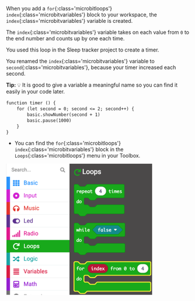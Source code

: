 When you add a `for`{:class='microbitloops'} `index`{:class='microbitvariables'} block to your workspace, the `index`{:class='microbitvariables'} variable is created.

The `index`{:class='microbitvariables'} variable takes on each value from `0` to the end number and counts up by one each time.

You used this loop in the Sleep tracker project to create a timer.

You renamed the `index`{:class='microbitvariables'} variable to `second`{:class='microbitvariables'}, because your timer increased each second.

**Tip:** 💡 It is good to give a variable a meaningful name so you can find it easily in your code later.

```microbit
function timer () {
    for (let second = 0; second <= 2; second++) {
        basic.showNumber(second + 1)
        basic.pause(1000)
    }
}
```

- You can find the `for`{:class='microbitloops'} `index`{:class='microbitvariables'} block in the `Loops`{:class='microbitloops'} menu in your Toolbox.

<img src="images/forindex-location.png" alt="The Loops menu expanded with the for index block highlighted." width="400"/>
